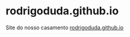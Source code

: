 # rodrigoduda.github.io

Site do nosso casamento [rodrigoduda.github.io](https://rodrigoduda.github.io "Site Rodrigo Duda")

